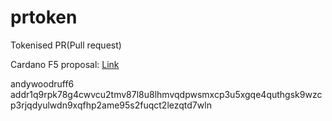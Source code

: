 # prtoken

Tokenised PR(Pull request)

Cardano F5 proposal: [Link](https://cardano.ideascale.com/a/dtd/Tokenised-PR-Pull-request/350780-48088#idea-tab-comments)

andywoodruff6  addr1q9rpk78g4cwvcu2tmv87l8u8lhmvqdpwsmxcp3u5xgqe4quthgsk9wzcp3rjqdyulwdn9xqfhp2ame95s2fuqct2lezqtd7wln
